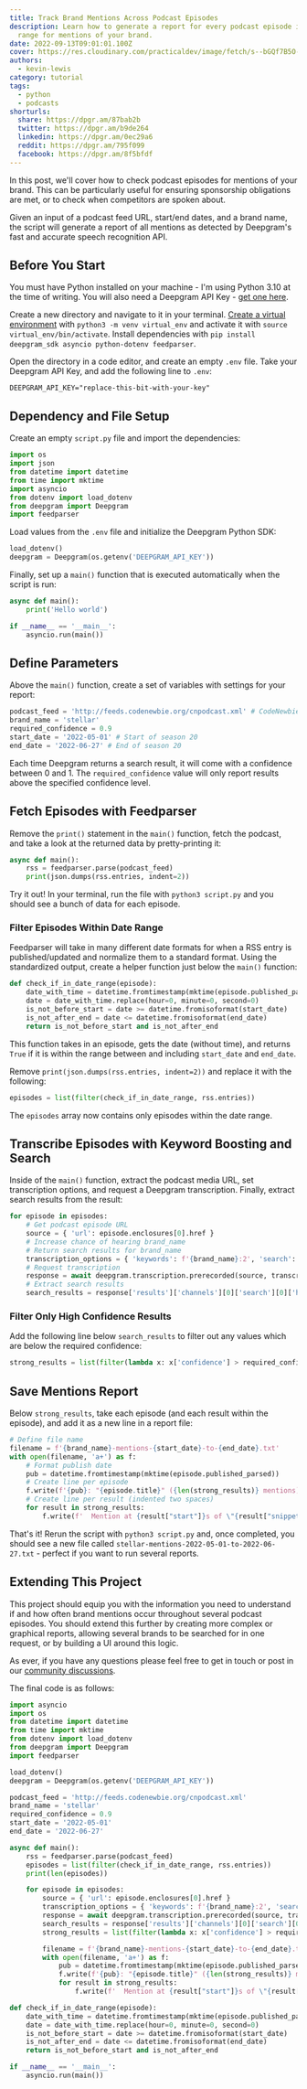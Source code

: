 ```yaml
---
title: Track Brand Mentions Across Podcast Episodes
description: Learn how to generate a report for every podcast episode in a date
  range for mentions of your brand.
date: 2022-09-13T09:01:01.100Z
cover: https://res.cloudinary.com/practicaldev/image/fetch/s--bGQf7B5O--/c_imagga_scale,f_auto,fl_progressive,h_420,q_auto,w_1000/https://dev-to-uploads.s3.amazonaws.com/uploads/articles/vzye6yeryo1o8p5qwkqx.jpg
authors:
  - kevin-lewis
category: tutorial
tags:
  - python
  - podcasts
shorturls:
  share: https://dpgr.am/87bab2b
  twitter: https://dpgr.am/b9de264
  linkedin: https://dpgr.am/0ec29a6
  reddit: https://dpgr.am/795f099
  facebook: https://dpgr.am/8f5bfdf
---
```


In this post, we'll cover how to check podcast episodes for mentions of your brand. This can be particularly useful for ensuring sponsorship obligations are met, or to check when competitors are spoken about.

Given an input of a podcast feed URL, start/end dates, and a brand name, the script will generate a report of all mentions as detected by Deepgram's fast and accurate speech recognition API.

## Before You Start

You must have Python installed on your machine - I'm using Python 3.10 at the time of writing. You will also need a Deepgram API Key - [get one here](https://console.deepgram.com/signup?jump=keys).

Create a new directory and navigate to it in your terminal. [Create a virtual environment](https://developers.deepgram.com/blog/2022/02/python-virtual-environments/) with `python3 -m venv virtual_env` and activate it with `source virtual_env/bin/activate`. Install dependencies with `pip install deepgram_sdk asyncio python-dotenv feedparser`.

Open the directory in a code editor, and create an empty `.env` file. Take your Deepgram API Key, and add the following line to `.env`:

    DEEPGRAM_API_KEY="replace-this-bit-with-your-key"

## Dependency and File Setup

Create an empty `script.py` file and import the dependencies:

```py
import os
import json
from datetime import datetime
from time import mktime
import asyncio
from dotenv import load_dotenv
from deepgram import Deepgram
import feedparser
```

Load values from the `.env` file and initialize the Deepgram Python SDK:

```py
load_dotenv()
deepgram = Deepgram(os.getenv('DEEPGRAM_API_KEY'))
```

Finally, set up a `main()` function that is executed automatically when the script is run:

```py
async def main():
    print('Hello world')

if __name__ == '__main__':
    asyncio.run(main())
```

## Define Parameters

Above the `main()` function, create a set of variables with settings for your report:

```py
podcast_feed = 'http://feeds.codenewbie.org/cnpodcast.xml' # CodeNewbie Podcast
brand_name = 'stellar'
required_confidence = 0.9
start_date = '2022-05-01' # Start of season 20
end_date = '2022-06-27' # End of season 20
```

Each time Deepgram returns a search result, it will come with a confidence between 0 and 1. The `required_confidence` value will only report results above the specified confidence level.

## Fetch Episodes with Feedparser

Remove the `print()` statement in the `main()` function, fetch the podcast, and take a look at the returned data by pretty-printing it:

```py
async def main():
    rss = feedparser.parse(podcast_feed)
    print(json.dumps(rss.entries, indent=2))
```

Try it out! In your terminal, run the file with `python3 script.py` and you should see a bunch of data for each episode.

### Filter Episodes Within Date Range

Feedparser will take in many different date formats for when a RSS entry is published/updated and normalize them to a standard format. Using the standardized output, create a helper function just below the `main()` function:

```py
def check_if_in_date_range(episode):
    date_with_time = datetime.fromtimestamp(mktime(episode.published_parsed))
    date = date_with_time.replace(hour=0, minute=0, second=0)
    is_not_before_start = date >= datetime.fromisoformat(start_date)
    is_not_after_end = date <= datetime.fromisoformat(end_date)
    return is_not_before_start and is_not_after_end
```

This function takes in an episode, gets the date (without time), and returns `True` if it is within the range between and including `start_date` and `end_date`.

Remove `print(json.dumps(rss.entries, indent=2))` and replace it with the following:

```py
episodes = list(filter(check_if_in_date_range, rss.entries))
```

The `episodes` array now contains only episodes within the date range.

## Transcribe Episodes with Keyword Boosting and Search

Inside of the `main()` function, extract the podcast media URL, set transcription options, and request a Deepgram transcription. Finally, extract search results from the result:

```py
for episode in episodes:
    # Get podcast episode URL
    source = { 'url': episode.enclosures[0].href }
    # Increase chance of hearing brand_name
    # Return search results for brand_name
    transcription_options = { 'keywords': f'{brand_name}:2', 'search': brand_name }
    # Request transcription
    response = await deepgram.transcription.prerecorded(source, transcription_options)
    # Extract search results
    search_results = response['results']['channels'][0]['search'][0]['hits']
```

### Filter Only High Confidence Results

Add the following line below `search_results` to filter out any values which are below the required confidence:

```py
strong_results = list(filter(lambda x: x['confidence'] > required_confidence, search_results))
```

## Save Mentions Report

Below `strong_results`, take each episode (and each result within the episode), and add it as a new line in a report file:

```py
# Define file name
filename = f'{brand_name}-mentions-{start_date}-to-{end_date}.txt'
with open(filename, 'a+') as f:
    # Format publish date
    pub = datetime.fromtimestamp(mktime(episode.published_parsed))
    # Create line per episode
    f.write(f'{pub}: "{episode.title}" ({len(strong_results)} mentions)\n')
    # Create line per result (indented two spaces)
    for result in strong_results:
        f.write(f'  Mention at {result["start"]}s of \"{result["snippet"]}\"\n')
```

That's it! Rerun the script with `python3 script.py` and, once completed, you should see a new file called `stellar-mentions-2022-05-01-to-2022-06-27.txt` - perfect if you want to run several reports.

## Extending This Project

This project should equip you with the information you need to understand if and how often brand mentions occur throughout several podcast episodes. You should extend this further by creating more complex or graphical reports, allowing several brands to be searched for in one request, or by building a UI around this logic.

As ever, if you have any questions please feel free to get in touch or post in our [community discussions](https://github.com/orgs/deepgram/discussions).

The final code is as follows:

```py
import asyncio
import os
from datetime import datetime
from time import mktime
from dotenv import load_dotenv
from deepgram import Deepgram
import feedparser

load_dotenv()
deepgram = Deepgram(os.getenv('DEEPGRAM_API_KEY'))

podcast_feed = 'http://feeds.codenewbie.org/cnpodcast.xml'
brand_name = 'stellar'
required_confidence = 0.9
start_date = '2022-05-01'
end_date = '2022-06-27'

async def main():
    rss = feedparser.parse(podcast_feed)
    episodes = list(filter(check_if_in_date_range, rss.entries))
    print(len(episodes))

    for episode in episodes:
        source = { 'url': episode.enclosures[0].href }
        transcription_options = { 'keywords': f'{brand_name}:2', 'search': brand_name }
        response = await deepgram.transcription.prerecorded(source, transcription_options)
        search_results = response['results']['channels'][0]['search'][0]['hits']
        strong_results = list(filter(lambda x: x['confidence'] > required_confidence, search_results))

        filename = f'{brand_name}-mentions-{start_date}-to-{end_date}.txt'
        with open(filename, 'a+') as f:
            pub = datetime.fromtimestamp(mktime(episode.published_parsed))
            f.write(f'{pub}: "{episode.title}" ({len(strong_results)} mentions)\n')
            for result in strong_results:
                f.write(f'  Mention at {result["start"]}s of \"{result["snippet"]}\"\n')

def check_if_in_date_range(episode):
    date_with_time = datetime.fromtimestamp(mktime(episode.published_parsed))
    date = date_with_time.replace(hour=0, minute=0, second=0)
    is_not_before_start = date >= datetime.fromisoformat(start_date)
    is_not_after_end = date <= datetime.fromisoformat(end_date)
    return is_not_before_start and is_not_after_end

if __name__ == '__main__':
    asyncio.run(main())
```

